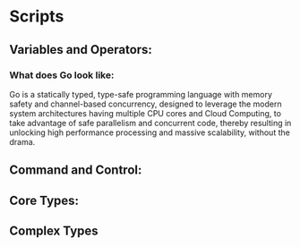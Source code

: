 # Scripts

## Variables and Operators:
### What does Go look like:

Go is a statically typed, type-safe programming language with memory safety and channel-based concurrency, designed to leverage the modern system architectures having multiple CPU cores and Cloud Computing, to take advantage of safe parallelism and concurrent code, thereby resulting in unlocking high performance processing and massive scalability, without the drama.

## Command and Control:
## Core Types: 
## Complex Types
